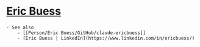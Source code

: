 # [Eric Buess](https://github.com/ericbuess)
	- See also
		- [[Person/Eric Buess/GitHub/claude-ericbuess]]
		- [Eric Buess | LinkedIn](https://www.linkedin.com/in/ericbuess/)